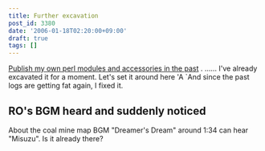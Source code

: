 ```yaml
---
title: Further excavation
post_id: 3380
date: '2006-01-18T02:20:00+09:00'
draft: true
tags: []
---
```


[Publish my own perl modules and accessories in the past](https://danmaq.com/category/products/apps?tag=forweb) . ...... I've already excavated it for a moment. Let's set it around here 'A `And since the past logs are getting fat again, I fixed it.

## RO's BGM heard and suddenly noticed

About the coal mine map BGM "Dreamer's Dream" around 1:34 can hear "Misuzu". Is it already there?
